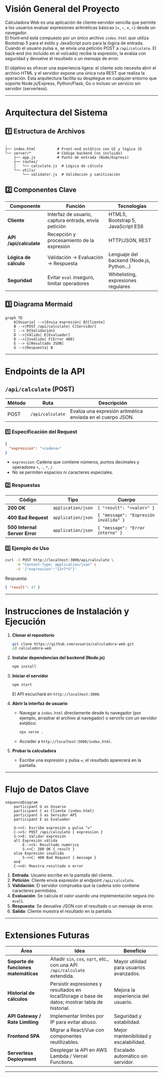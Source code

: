 # Visión General del Proyecto

Calculadora Web es una aplicación de cliente‑servidor sencilla que permite a los usuarios evaluar expresiones aritméticas básicas (+, −, ×, ÷) desde un navegador.  
El front‑end está compuesto por un único archivo `index.html` que utiliza Bootstrap 5 para el estilo y JavaScript puro para la lógica de entrada. Cuando el usuario pulsa **=**, se envía una petición POST a `/api/calculate`. El back‑end (no incluido en el volcado) recibe la expresión, la evalúa con seguridad y devuelve el resultado o un mensaje de error.

El objetivo es ofrecer una experiencia ligera: el cliente solo necesita abrir el archivo HTML y el servidor expone una única ruta REST que realiza la operación. Esta arquitectura facilita su despliegue en cualquier entorno que soporte Node.js/Express, Python/Flask, Go o incluso un servicio sin servidor (serverless).

---

# Arquitectura del Sistema

## 1️⃣ Estructura de Archivos
```
.
├── index.html          # Front‑end estático con UI y lógica JS
└── server/*            # Código backend (no incluido)
    ├── app.js          # Punto de entrada (Node/Express)
    ├── routes/
    │   └── calculate.js  # Lógica de cálculo
    └── utils/
        └── validator.js  # Validación y sanitización
```

## 2️⃣ Componentes Clave

| Componente | Función | Tecnologías |
|------------|---------|-------------|
| **Cliente** | Interfaz de usuario, captura entrada, envía petición | HTML5, Bootstrap 5, JavaScript ES6 |
| **API /api/calculate** | Recepción y procesamiento de la expresión | HTTP/JSON, REST |
| **Lógica de cálculo** | Validación → Evaluación → Respuesta | Lenguaje del backend (Node.js, Python…) |
| **Seguridad** | Evitar `eval` inseguro, limitar operadores | Whitelisting, expresiones regulares |

## 3️⃣ Diagrama Mermaid

```mermaid
graph TD
    A[Usuario] -->|Envia expresión| B[Cliente]
    B -->|POST /api/calculate| C[Servidor]
    C --> D{Validación}
    D -->|Válido| E[Evaluador]
    D -->|Inválido| F[Error 400]
    E --> G[Resultado JSON]
    G -->|Respuesta| B
```

---

# Endpoints de la API

## `/api/calculate` (POST)

| Método | Ruta | Descripción |
|--------|------|-------------|
| POST   | `/api/calculate` | Evalúa una expresión aritmética enviada en el cuerpo JSON. |

### 1️⃣ Especificación del Request

```json
{
  "expression": "<cadena>"
}
```

- `expression`: Cadena que contiene números, puntos decimales y operadores `+`, `-`, `*`, `/`.  
- No se permiten espacios ni caracteres especiales.

### 2️⃣ Respuestas

| Código | Tipo | Cuerpo |
|--------|------|--------|
| **200 OK** | `application/json` | `{ "result": "<valor>" }` |
| **400 Bad Request** | `application/json` | `{ "message": "Expresión inválida" }` |
| **500 Internal Server Error** | `application/json` | `{ "message": "Error interno" }` |

### 3️⃣ Ejemplo de Uso

```bash
curl -X POST http://localhost:3000/api/calculate \
     -H "Content-Type: application/json" \
     -d '{"expression":"12+7*5"}'
```

Respuesta:

```json
{ "result": 47 }
```

---

# Instrucciones de Instalación y Ejecución

1. **Clonar el repositorio**  
   ```bash
   git clone https://github.com/usuario/calculadora-web.git
   cd calculadora-web
   ```

2. **Instalar dependencias del backend (Node.js)**  
   ```bash
   npm install
   ```

3. **Iniciar el servidor**  
   ```bash
   npm start
   ```
   El API escuchará en `http://localhost:3000`.

4. **Abrir la interfaz de usuario**  
   - Navegar a `index.html` directamente desde tu navegador (por ejemplo, arrastrar el archivo al navegador) o servirlo con un servidor estático:
     ```bash
     npx serve .
     ```
   - Acceder a `http://localhost:5000/index.html`.

5. **Probar la calculadora**  
   - Escribe una expresión y pulsa `=`; el resultado aparecerá en la pantalla.

---

# Flujo de Datos Clave

```mermaid
sequenceDiagram
    participant U as Usuario
    participant C as Cliente (index.html)
    participant S as Servidor API
    participant E as Evaluador

    U->>C: Escribe expresión y pulsa "="
    C->>S: POST /api/calculate { expression }
    S->>E: Validar expresión
    alt Expresión válida
        E-->>S: Resultado numérico
        S->>C: 200 OK { result }
    else Expresión inválida
        S->>C: 400 Bad Request { message }
    end
    C->>U: Muestra resultado o error
```

1. **Entrada**: Usuario escribe en la pantalla del cliente.  
2. **Petición**: Cliente envía expresión al endpoint `/api/calculate`.  
3. **Validación**: El servidor comprueba que la cadena solo contiene caracteres permitidos.  
4. **Evaluación**: Se calcula el valor usando una implementación segura (no `eval`).  
5. **Respuesta**: Se devuelve JSON con el resultado o un mensaje de error.  
6. **Salida**: Cliente muestra el resultado en la pantalla.

---

# Extensiones Futuras

| Área | Idea | Beneficio |
|------|------|-----------|
| **Soporte de funciones matemáticas** | Añadir `sin`, `cos`, `sqrt`, etc., con una API `/api/calculate` extendida. | Mayor utilidad para usuarios avanzados. |
| **Historial de cálculos** | Persistir expresiones y resultados en localStorage o base de datos; mostrar tabla de historial. | Mejora la experiencia del usuario. |
| **API Gateway / Rate Limiting** | Implementar límites por IP para evitar abuso. | Seguridad y estabilidad. |
| **Frontend SPA** | Migrar a React/Vue con componentes reutilizables. | Mejor mantenibilidad y escalabilidad. |
| **Serverless Deployment** | Desplegar la API en AWS Lambda / Vercel Functions. | Escalado automático sin servidor. |

---